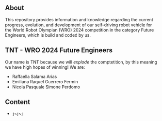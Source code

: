 ## About

This repository provides information and knowledge regarding the current progress, evolution, and development of our self-driving robot vehicle for the World Robot Olympian (WRO) 2024 competition in the category Future Engineers, which is build and coded by us.

## TNT - WRO 2024 Future Engineers

Our name is TNT because we will _explode_ the comptetition, by this meaning we have high hopes of winning! We are:

- Raffaella Salama Arias
- Emiliana Raquel Guerrero Fermín
- Nicola Pasquale Simone Perdomo

## Content

- `jsjsj`




